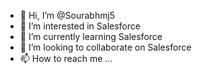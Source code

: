 - 👋 Hi, I’m @Sourabhmj5
- 👀 I’m interested in Salesforce
- 🌱 I’m currently learning Salesforce
- 💞️ I’m looking to collaborate on Salesforce
- 📫 How to reach me ...

<!---
Sourabhmj5/Sourabhmj5 is a ✨ special ✨ repository because its `README.md` (this file) appears on your GitHub profile.
You can click the Preview link to take a look at your changes.
--->
